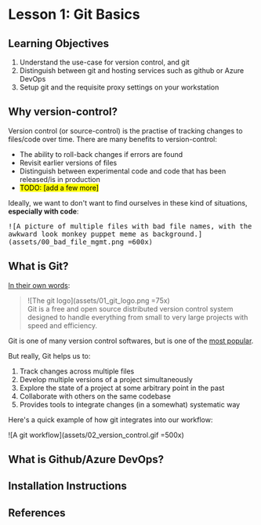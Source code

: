 # Lesson 1: Git Basics

## Learning Objectives

1. Understand the use-case for version control, and git
2. Distinguish between git and hosting services such as github or Azure DevOps
3. Setup git and the requisite proxy settings on your workstation

## Why version-control?

Version control (or source-control) is the practise of tracking changes to files/code over time. There are many benefits to version-control:
+ The ability to roll-back changes if errors are found 
+ Revisit earlier versions of files
+ Distinguish between experimental code and code that has been released/is in production
+ <mark>TODO: [add a few more]</mark>


Ideally, we want to don't want to find ourselves in these kind of situations, **especially with code**:


<kbd>

![A picture of multiple files with bad file names, with the awkward look monkey puppet meme as background.](assets/00_bad_file_mgmt.png =600x)

</kbd>

## What is Git?

[In their own words](https://git-scm.com/):
> ![The git logo](assets/01_git_logo.png =75x)<br> Git is a free and open source distributed version control system designed to handle everything from small to very large projects with speed and efficiency.
> 

Git is one of many version control softwares, but is one of the [most popular](https://rhodecode.com/insights/version-control-systems-2016#:~:text=To%20sum%20this%20up%3A,Mozilla%2C%20Nginx%2C%20and%20NetBeans.).

But really, Git helps us to:
1. Track changes across multiple files
2. Develop multiple versions of a project simultaneously
3. Explore the state of a project at some arbitrary point in the past
4. Collaborate with others on the same codebase
5. Provides tools to integrate changes (in a somewhat) systematic way

Here's a quick example of how git integrates into our workflow:

![A git workflow](assets/02_version_control.gif =500x)


## What is Github/Azure DevOps?

## Installation Instructions

## References

